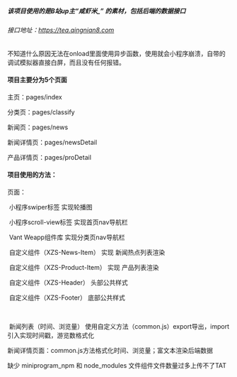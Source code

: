 ##### 该项目使用的是B站up主“咸虾米_” 的素材，包括后端的数据接口

###### 接口地址：https://tea.qingnian8.com



不知道什么原因无法在onload里面使用异步函数，使用就会小程序崩溃，自带的调试模拟器直接白屏，而且没有任何报错。



#### 项目主要分为5个页面

主页：pages/index

分类页：pages/classify

新闻页：pages/news

新闻详情页：pages/newsDetail

产品详情页：pages/proDetail



#### 项目使用的方法：

页面：

​	小程序swiper标签 实现轮播图

​	小程序scroll-view标签 实现首页nav导航栏

​	Vant Weapp组件库 实现分类页nav导航栏

​	自定义组件（XZS-News-Item） 实现 新闻热点列表渲染

​	自定义组件（XZS-Product-Item） 实现 产品列表渲染

​	自定义组件（XZS-Header） 头部公共样式

​	自定义组件（XZS-Footer） 	底部公共样式

​	

​	新闻列表（时间、浏览量） 使用自定义方法（common.js）export导出，import引入实现时间戳，游览数格式化



​	新闻详情页面：common.js方法格式化时间、浏览量；富文本渲染后端数据

  缺少 miniprogram_npm 和 node_modules 文件组件文件数量过多上传不了TAT












